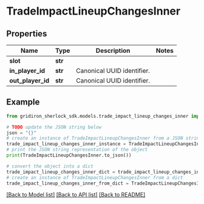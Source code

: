 # TradeImpactLineupChangesInner


## Properties

Name | Type | Description | Notes
------------ | ------------- | ------------- | -------------
**slot** | **str** |  | 
**in_player_id** | **str** | Canonical UUID identifier. | 
**out_player_id** | **str** | Canonical UUID identifier. | 

## Example

```python
from gridiron_sherlock_sdk.models.trade_impact_lineup_changes_inner import TradeImpactLineupChangesInner

# TODO update the JSON string below
json = "{}"
# create an instance of TradeImpactLineupChangesInner from a JSON string
trade_impact_lineup_changes_inner_instance = TradeImpactLineupChangesInner.from_json(json)
# print the JSON string representation of the object
print(TradeImpactLineupChangesInner.to_json())

# convert the object into a dict
trade_impact_lineup_changes_inner_dict = trade_impact_lineup_changes_inner_instance.to_dict()
# create an instance of TradeImpactLineupChangesInner from a dict
trade_impact_lineup_changes_inner_from_dict = TradeImpactLineupChangesInner.from_dict(trade_impact_lineup_changes_inner_dict)
```
[[Back to Model list]](../README.md#documentation-for-models) [[Back to API list]](../README.md#documentation-for-api-endpoints) [[Back to README]](../README.md)


